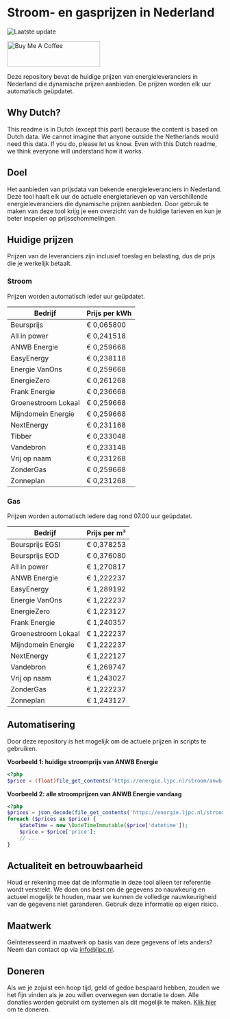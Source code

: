 # Stroom- en gasprijzen in Nederland

![Laatste update](https://img.shields.io/badge/laatste%20update-2024--10--20%2008%3A00%20CET-brightgreen)

<a href="https://www.buymeacoffee.com/Lars-" target="_blank"><img src="https://cdn.buymeacoffee.com/buttons/v2/default-orange.png" alt="Buy Me A Coffee" height="60" style="height: 60px !important;width: 217px !important;" ></a>

Deze repository bevat de huidige prijzen van energieleveranciers in Nederland die dynamische prijzen aanbieden. De prijzen worden elk uur automatisch geüpdatet.

## Why Dutch?

This readme is in Dutch (except this part) because the content is based on Dutch data. We cannot imagine that anyone outside the Netherlands would need this data. If you do, please let us know. Even with this Dutch readme, we think
everyone will understand how it works.

## Doel

Het aanbieden van prijsdata van bekende energieleveranciers in Nederland. Deze tool haalt elk uur de actuele energietarieven op van verschillende energieleveranciers die dynamische prijzen aanbieden. Door gebruik te maken van deze tool
krijg je een overzicht van de huidige tarieven en kun je beter inspelen op prijsschommelingen.

## Huidige prijzen

Prijzen van de leveranciers zijn inclusief toeslag en belasting, dus de prijs die je werkelijk betaalt.

### Stroom

Prijzen worden automatisch ieder uur geüpdatet.

 Bedrijf | Prijs per kWh 
---------|---------------
Beursprijs | € 0,065800
All in power | € 0,241518
ANWB Energie | € 0,259668
EasyEnergy | € 0,238118
Energie VanOns | € 0,259668
EnergieZero | € 0,261268
Frank Energie | € 0,236668
Groenestroom Lokaal | € 0,259668
Mijndomein Energie | € 0,259668
NextEnergy | € 0,231168
Tibber | € 0,233048
Vandebron | € 0,233148
Vrij op naam | € 0,231268
ZonderGas | € 0,259668
Zonneplan | € 0,231268


### Gas

Prijzen worden automatisch iedere dag rond 07.00 uur geüpdatet.

 Bedrijf | Prijs per m³ 
---------|--------------
Beursprijs EGSI | € 0,378253
Beursprijs EOD | € 0,376080
All in power | € 1,270817
ANWB Energie | € 1,222237
EasyEnergy | € 1,289192
Energie VanOns | € 1,222237
EnergieZero | € 1,223127
Frank Energie | € 1,240357
Groenestroom Lokaal | € 1,222237
Mijndomein Energie | € 1,222237
NextEnergy | € 1,222127
Vandebron | € 1,269747
Vrij op naam | € 1,243027
ZonderGas | € 1,222237
Zonneplan | € 1,243127


## Automatisering

Door deze repository is het mogelijk om de actuele prijzen in scripts te gebruiken.

**Voorbeeld 1: huidige stroomprijs van ANWB Energie**

```php
<?php
$price = (float)file_get_contents('https://energie.ljpc.nl/stroom/anwb-energie-nu.txt');

```

**Voorbeeld 2: alle stroomprijzen van ANWB Energie vandaag**

```php
<?php
$prices = json_decode(file_get_contents('https://energie.ljpc.nl/stroom/all-in-power-vandaag.json'),true);
foreach ($prices as $price) {
    $dateTime = new \DateTimeImmutable($price['datetime']);
    $price = $price['price'];
    // ...
}
```

## Actualiteit en betrouwbaarheid

Houd er rekening mee dat de informatie in deze tool alleen ter referentie wordt verstrekt. We doen ons best om de gegevens zo nauwkeurig en actueel mogelijk te houden, maar we kunnen de volledige nauwkeurigheid van de gegevens niet
garanderen. Gebruik deze informatie op eigen risico.

## Maatwerk

Geïnteresseerd in maatwerk op basis van deze gegevens of iets anders? Neem dan contact op
via [info@ljpc.nl](mailto:info@ljpc.nl?subject=Energie%20prijzen).

## Doneren

Als we je zojuist een hoop tijd, geld of gedoe bespaard hebben, zouden we het fijn vinden als je zou willen overwegen een
donatie te doen. Alle donaties worden gebruikt om systemen als dit mogelijk te
maken. [Klik hier](https://www.buymeacoffee.com/Lars-) om te doneren.
